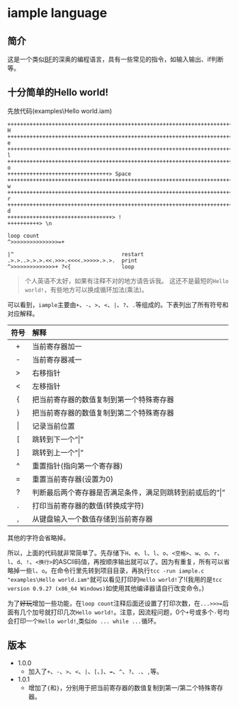 # iample language
## 简介
这是一个类似[BF](https://zhwiki.ruiprime.cn/wiki/Brainfuck)的深奥的编程语言，具有一些常见的指令，如输入输出、if判断等。

## 十分简单的Hello world!
先放代码(examples\\Hello world.iam)
```
++++++++++++++++++++++++++++++++++++++++++++++++++++++++++++++++++++++++> H
+++++++++++++++++++++++++++++++++++++++++++++++++++++++++++++++++++++++++++++++++++++++++++++++++++++> e
++++++++++++++++++++++++++++++++++++++++++++++++++++++++++++++++++++++++++++++++++++++++++++++++++++++++++++> l
+++++++++++++++++++++++++++++++++++++++++++++++++++++++++++++++++++++++++++++++++++++++++++++++++++++++++++++++> o
++++++++++++++++++++++++++++++++> Space
+++++++++++++++++++++++++++++++++++++++++++++++++++++++++++++++++++++++++++++++++++++++++++++++++++++++++++++++++++++++> w
++++++++++++++++++++++++++++++++++++++++++++++++++++++++++++++++++++++++++++++++++++++++++++++++++++++++++++++++++> r
++++++++++++++++++++++++++++++++++++++++++++++++++++++++++++++++++++++++++++++++++++++++++++++++++++> d
+++++++++++++++++++++++++++++++++> !
++++++++++> \n

loop count
^>>>>>>>>>>>>>>>=+

|^                                  restart
.>.>..>.>.>.<<.>>>.<<<<.>>>>>.>.>.  print
^>>>>>>>>>>>>>>+ ?<{                loop
```
>个人英语不太好，如果有注释不对的地方请告诉我。
>这还不是最短的`Hello world!`，有些地方可以换成循环加法(乘法)。

可以看到，`iample`主要由`+`、`-`、`>`、`<`、`|`、`?`、`.`等组成的。下表列出了所有符号和对应解释。

| 符号 | 解释 |
|:---:|:---|
| + | 当前寄存器加一 |
| - | 当前寄存器减一 |
| > | 右移指针 |
| < | 左移指针 |
| { | 把当前寄存器的数值复制到第一个特殊寄存器 |
| } | 把当前寄存器的数值复制到第二个特殊寄存器 |
| \| | 记录当前位置 |
| [ | 跳转到下一个“\|” |
| ] | 跳转到上一个“\|”|
| ^ | 重置指针(指向第一个寄存器) |
| = | 重置当前寄存器(设置为0) |
| ? | 判断最后两个寄存器是否满足条件，满足则跳转到前或后的“\|” |
| . | 打印当前寄存器的数值(转换成字符) |
| , | 从键盘输入一个数值存储到当前寄存器|

其他的字符会省略掉。

所以，上面的代码就非常简单了。先存储下`H`、`e`、`l`、`l`、`o`、`<空格>`、`w`、`o`、`r`、`l`、`d`、`!`、`<换行>`的ASCII码值，再按顺序输出就可以了。因为有重复，所有可以省略掉一些`l`、`o`。在命令行里先转到项目目录，再执行`tcc -run iample.c "examples\Hello world.iam"`就可以看见打印的`Hello world!`了!(我用的是`tcc version 0.9.27 (x86_64 Windows)`如使用其他编译器请自行改变命令。)

为了~~好玩~~增加一些功能，在`loop count`注释后面还设置了打印次数，在`...>>>=`后面有几个加号就打印几次`Hello world!`。注意，因流程问题，0个`+`号或多个`-`号均会打印一个`Hello world!`,类似`do ... while ...`循环。


## 版本
- 1.0.0
  - 加入了`+`、`-`、`>`、`<`、`|`、`[`、`]`、`=`、`^`、`?`、`.`、`,`等。
- 1.0.1
  - 增加了`{`和`}`，分别用于把当前寄存器的数值复制到第一/第二个特殊寄存器。
